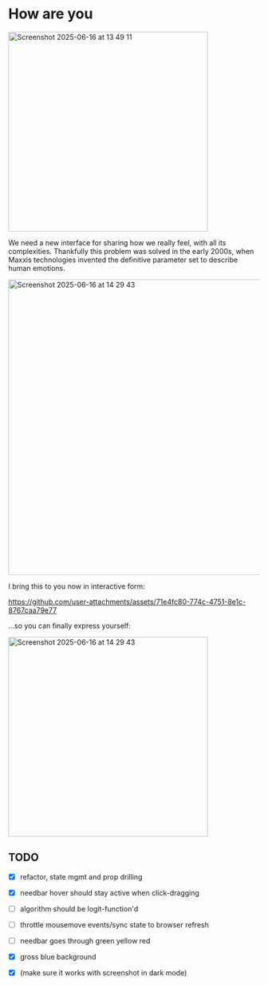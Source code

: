 # How are you

<img width="400" alt="Screenshot 2025-06-16 at 13 49 11" src="https://github.com/user-attachments/assets/b94582ea-a979-4b59-a7a8-d43c1156fc93" />

We need a new interface for sharing how we really feel, with all its complexities. Thankfully this problem was solved in the early 2000s, when Maxxis technologies invented the definitive parameter set to describe human emotions.

<img width="592" alt="Screenshot 2025-06-16 at 14 29 43" src="https://github.com/user-attachments/assets/b7124c62-8aa0-4dd5-9f0b-fc7c755cc02e" />

I bring this to you now in interactive form:

https://github.com/user-attachments/assets/71e4fc80-774c-4751-8e1c-8767caa79e77

...so you can finally express yourself:

<img width="400" alt="Screenshot 2025-06-16 at 14 29 43" src="https://github.com/user-attachments/assets/2e028b9c-d603-4127-a062-772fe99f132d" />


## TODO

- [x] refactor, state mgmt and prop drilling
- [x] needbar hover should stay active when click-dragging
- [ ] algorithm should be logit-function'd
- [ ] throttle mousemove events/sync state to browser refresh
- [ ] needbar goes through green yellow red
- [x] gross blue background
- [x] (make sure it works with screenshot in dark mode)



